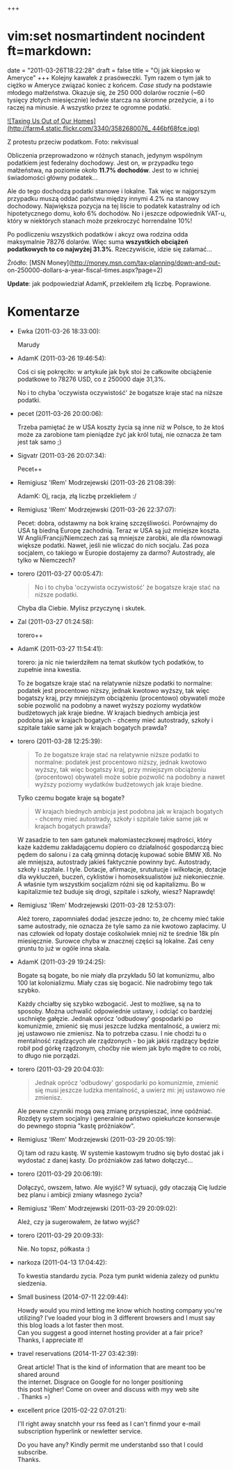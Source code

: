 +++
# vim:set nosmartindent nocindent ft=markdown:
date = "2011-03-26T18:22:28"
draft = false
title = "Oj jak kiepsko w Ameryce"
+++
Kolejny kawałek z prasóweczki. Tym razem o tym jak to ciężko w Ameryce związać
koniec z końcem. _Case study_ na podstawie młodego małżeństwa. Okazuje się, że
250 000 dolarów rocznie (~60 tysięcy złotych miesięcznie) ledwie starcza na
skromne przeżycie, a i to raczej na minusie. A wszystko przez te ogromne
podatki.

[![Taxing Us Out of Our Homes](http://farm4.static.flickr.com/3340/3582680076_
446bf68fce.jpg)](http://www.flickr.com/photos/rwkphotography/3582680076/
"Taxing Us Out of Our Homes by rwkvisual, on Flickr" )

Z protestu przeciw podatkom. Foto: rwkvisual

Obliczenia przeprowadzono w różnych stanach, jedynym wspólnym podatkiem jest
federalny dochodowy. Jest on, w przypadku tego małżeństwa, na poziomie około
**11.7% dochodów**. Jest to w ichniej świadomości główny podatek...

Ale do tego dochodzą podatki stanowe i lokalne. Tak więc w najgorszym
przypadku muszą oddać państwu między innymi 4.2% na stanowy dochodowy.
Największa pozycja na tej liście to podatek katastralny od ich hipotetycznego
domu, koło 6% dochodów. No i jeszcze odpowiednik VAT-u, który w niektórych
stanach może przekroczyć horrendalne 10%!

Po podliczeniu wszystkich podatków i akcyz owa rodzina odda maksymalnie 78276
dolarów. Więc suma **wszystkich obciążeń podatkowych to co najwyżej 31.3%**.
Rzeczywiście, idzie się załamać...

Źródło: [MSN Money](http://money.msn.com/tax-planning/down-and-out-
on-250000-dollars-a-year-fiscal-times.aspx?page=2)

**Update**: jak podpowiedział AdamK, przekleiłem złą liczbę. Poprawione.

# Komentarze

* Ewka (2011-03-26 18:33:00): <p>Marudy</p>
* AdamK (2011-03-26 19:46:54): <p>Coś ci się pokręciło: w artykule jak byk stoi
  że całkowite obciążenie podatkowe to 78276 USD, co z 250000 daje 31,3%.</p>
  <p>No i to chyba 'oczywista oczywistość' że bogatsze kraje stać na niższe
  podatki.</p>
* pecet (2011-03-26 20:00:06): <p>Trzeba pamiętać że w USA koszty życia są inne
  niż w Polsce, to że ktoś może za zarobione tam pieniądze żyć jak król tutaj,
  nie oznacza że tam jest tak samo ;)</p>
* Sigvatr (2011-03-26 20:07:34): <p>Pecet++</p>
* Remigiusz 'lRem' Modrzejewski (2011-03-26 21:08:39): <p>AdamK: Oj, racja, złą
  liczbę przekliełem :/</p>
* Remigiusz 'lRem' Modrzejewski (2011-03-26 22:37:07): <p>Pecet: dobra, odstawmy
  na bok krainę szczęśliwości. Porównajmy do USA tą biedną Europę zachodnią.
  Teraz w USA są już mniejsze koszta. W Anglii/Francji/Niemczech zaś są mniejsze
  zarobki, ale dla równowagi większe podatki. Nawet, jeśli nie wliczać do nich
  socjalu. Zaś poza socjalem, co takiego w Europie dostajemy za darmo?
  Autostrady, ale tylko w Niemczech?</p>
* torero (2011-03-27 00:05:47): <blockquote>   <p>No i to chyba 'oczywista
  oczywistość' że bogatsze kraje stać na niższe podatki.</p> </blockquote>
  <p>Chyba dla Ciebie. Mylisz przyczynę i skutek.</p>
* Zal (2011-03-27 01:24:58): <p>torero++</p>
* AdamK (2011-03-27 11:54:41): <p>torero: ja nic nie twierdziłem na temat
  skutków tych podatków, to zupełnie inna kwestia.</p>  <p>To że bogatsze kraje
  stać na relatywnie niższe podatki to normalne: podatek jest procentowo niższy,
  jednak kwotowo wyższy, tak więc bogatszy kraj, przy mniejszym obciążeniu
  (procentowo) obywateli może sobie pozwolić na podobny a nawet wyższy poziomy
  wydatków budżetowych jak kraje biedne. W krajach biednych ambicja jest podobna
  jak w krajach bogatych - chcemy mieć autostrady, szkoły i szpitale takie same
  jak w krajach bogatych prawda?</p>
* torero (2011-03-28 12:25:39): <blockquote>   <p>To że bogatsze kraje stać na
  relatywnie niższe podatki to normalne: podatek jest procentowo niższy, jednak
  kwotowo wyższy, tak więc bogatszy kraj, przy mniejszym obciążeniu (procentowo)
  obywateli może sobie pozwolić na podobny a nawet wyższy poziomy wydatków
  budżetowych jak kraje biedne.</p> </blockquote>  <p>Tylko czemu bogate kraje
  są bogate?</p>  <blockquote>   <p>W krajach biednych ambicja jest podobna jak
  w krajach bogatych - chcemy mieć autostrady, szkoły i szpitale takie same jak
  w krajach bogatych prawda?</p> </blockquote>  <p>W zasadzie to ten sam gatunek
  małomiasteczkowej mądrości, który każe każdemu zakładającemu dopiero co
  działalność gospodarczą biec pędem do salonu i za całą gminną dotację kupować
  sobie BMW X6. No ale mniejsza, autostrady jakieś faktycznie powinny być.
  Autostrady, szkoły i szpitale. I tyle. Dotacje, afirmacje, srututucje i
  wilkołacje, dotacje dla wykluczeń, buczeń, cyklistów i homoseksualistów już
  niekoniecznie. A właśnie tym wszystkim socjalizm różni się od kapitalizmu. Bo
  w kapitalizmie też buduje się drogi, szpitale i szkoły, wiesz? Naprawdę!</p>
* Remigiusz 'lRem' Modrzejewski (2011-03-28 12:53:07): <p>Ależ torero,
  zapomniałeś dodać jeszcze jedno: to, że chcemy mieć takie same autostrady, nie
  oznacza że tyle samo za nie kwotowo zapłacimy. U nas człowiek od łopaty
  dostaje cośkolwiek mniej niż te średnie 18k pln miesięcznie. Surowce chyba w
  znacznej części są lokalne. Zaś ceny gruntu to już w ogóle inna skala.</p>
* AdamK (2011-03-29 19:24:25): <p>Bogate są bogate, bo nie miały dla przykładu
  50 lat komunizmu, albo 100 lat kolonializmu. Miały czas się bogacić. Nie
  nadrobimy tego tak szybko.</p>  <p>Każdy chciałby się szybko wzbogacić. Jest
  to możliwe, są na to sposoby. Można uchwalić odpowiednie ustawy, i odciąć co
  bardziej uschnięte gałęzie. Jednak oprócz 'odbudowy' gospodarki po komunizmie,
  zmienić się musi jeszcze ludzka mentalność, a uwierz mi: jej ustawowo nie
  zmienisz. Na to potrzeba czasu. I nie chodzi tu o mentalność rządzących ale
  rządzonych - bo jak jakiś rządzący będzie robił pod górkę rządzonym, choćby
  nie wiem jak było mądre to co robi, to długo nie porządzi.</p>
* torero (2011-03-29 20:04:03): <blockquote>   <p>Jednak oprócz 'odbudowy'
  gospodarki po komunizmie, zmienić się musi jeszcze ludzka mentalność, a uwierz
  mi: jej ustawowo nie zmienisz.</p> </blockquote>  <p>Ale pewne czynniki mogą
  ową zmianę przyspieszać, inne opóźniać. Rozdęty system socjalny i generalnie
  państwo opiekuńcze konserwuje do pewnego stopnia "kastę próżniaków".</p>
* Remigiusz 'lRem' Modrzejewski (2011-03-29 20:05:19): <p>Oj tam od razu kastę.
  W systemie kastowym trudno się było dostać jak i wydostać z danej kasty. Do
  próżniaków zaś łatwo dołączyć...</p>
* torero (2011-03-29 20:06:19): <p>Dołączyć, owszem, łatwo. Ale wyjść? W
  sytuacji, gdy otaczają Cię ludzie bez planu i ambicji zmiany własnego
  życia?</p>
* Remigiusz 'lRem' Modrzejewski (2011-03-29 20:09:02): <p>Ależ, czy ja
  sugerowałem, że łatwo wyjść?</p>
* torero (2011-03-29 20:09:33): <p>Nie. No topsz, półkasta :)</p>
* narkoza (2011-04-13 17:04:42): <p>To kwestia standardu zycia. Poza tym punkt
  widenia zalezy od punktu siedzenia.</p>
* Small business (2014-07-11 22:09:44): <p>Howdy would you mind letting me know
  which hosting company you're <br /> utilizing? I've loaded your blog in 3
  different browsers and I must say this blog loads a lot faster then most.<br
  /> Can you suggest a good internet hosting provider at a fair price?<br />
  Thanks, I appreciate it!</p>
* travel reservations (2014-11-27 03:42:39): <p>Great article! Тhat is the kind
  of information that are meant too be shared around <br /> the internet.
  Disgrace on Google fοr no longer positioning <br /> this post higher! Come on
  oveer and discuss with myy web site <br /> . Thanks =)</p>
* excellent price (2015-02-22 07:01:21): <p>I'll right away ѕnatchh your rss
  feed as I can't finmd yօur e-mail subscription ɦyperlink or newletter
  sегvice.</p>  <p>Do you hаve any? Kindly permit me undeгstanbd sso that ӏ
  ϲould subscrіbe.<br /> Thankѕ.</p>
